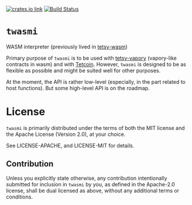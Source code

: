 [![crates.io link](https://img.shields.io/crates/v/twasmi.svg)](https://crates.io/crates/twasmi)
[![Build Status](https://travis-ci.org/tetcoin/twasmi.svg?branch=master)](https://travis-ci.org/tetcoinn/twasmi)

# `twasmi`

WASM interpreter (previously lived in [tetsy-wasm](https://github.com/tetcoin/tetsy-wasm))

Primary purpose of `twasmi` is to be used with [tetsy-vapory](https://github.com/openvapory/tetsy-vapory) (vapory-like contracts in wasm) and with [Tetcoin](https://github.com/tetcoin/tetcoin). However, `twasmi` is designed to be as flexible as possible and might be suited well for other purposes.

At the moment, the API is rather low-level (especially, in the part related to host functions). But some high-level API is on the roadmap.

# License

`twasmi` is primarily distributed under the terms of both the MIT
license and the Apache License (Version 2.0), at your choice.

See LICENSE-APACHE, and LICENSE-MIT for details.

## Contribution

Unless you explicitly state otherwise, any contribution intentionally submitted
for inclusion in `twasmi` by you, as defined in the Apache-2.0 license, shall be
dual licensed as above, without any additional terms or conditions.
